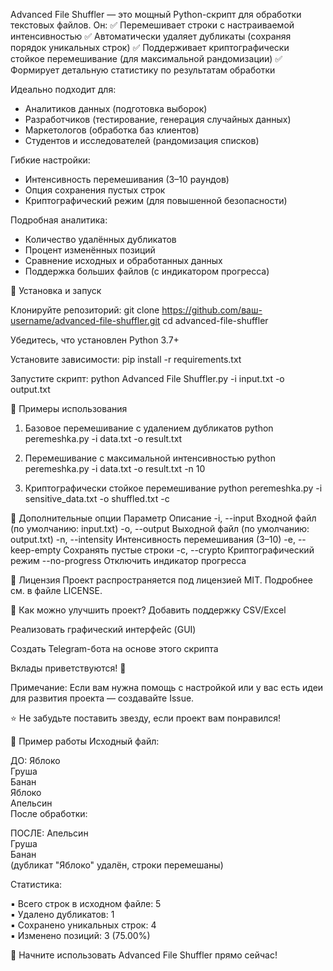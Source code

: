 Advanced File Shuffler — это мощный Python-скрипт для обработки текстовых файлов. Он:
✅ Перемешивает строки с настраиваемой интенсивностью
✅ Автоматически удаляет дубликаты (сохраняя порядок уникальных строк)
✅ Поддерживает криптографически стойкое перемешивание (для максимальной рандомизации)
✅ Формирует детальную статистику по результатам обработки

Идеально подходит для:
- Аналитиков данных (подготовка выборок)
- Разработчиков (тестирование, генерация случайных данных)
- Маркетологов (обработка баз клиентов)
- Студентов и исследователей (рандомизация списков)

Гибкие настройки:
- Интенсивность перемешивания (3–10 раундов)
- Опция сохранения пустых строк
- Криптографический режим (для повышенной безопасности)

Подробная аналитика:
- Количество удалённых дубликатов
- Процент изменённых позиций
- Сравнение исходных и обработанных данных
- Поддержка больших файлов (с индикатором прогресса)

🔹 Установка и запуск

Клонируйте репозиторий:
git clone https://github.com/ваш-username/advanced-file-shuffler.git
cd advanced-file-shuffler

Убедитесь, что установлен Python 3.7+

Установите зависимости:
pip install -r requirements.txt

Запустите скрипт:
python Advanced File Shuffler.py -i input.txt -o output.txt

🔹 Примеры использования
1. Базовое перемешивание с удалением дубликатов
python peremeshka.py -i data.txt -o result.txt

3. Перемешивание с максимальной интенсивностью
python peremeshka.py -i data.txt -o result.txt -n 10

4. Криптографически стойкое перемешивание
python peremeshka.py -i sensitive_data.txt -o shuffled.txt -c

🔹 Дополнительные опции
Параметр	Описание
-i, --input	Входной файл (по умолчанию: input.txt)
-o, --output	Выходной файл (по умолчанию: output.txt)
-n, --intensity	Интенсивность перемешивания (3–10)
-e, --keep-empty	Сохранять пустые строки
-c, --crypto	Криптографический режим
--no-progress	Отключить индикатор прогресса

🔹 Лицензия
Проект распространяется под лицензией MIT. Подробнее см. в файле LICENSE.

🔹 Как можно улучшить проект?
Добавить поддержку CSV/Excel

Реализовать графический интерфейс (GUI)

Создать Telegram-бота на основе этого скрипта

Вклады приветствуются! 🚀

Примечание: Если вам нужна помощь с настройкой или у вас есть идеи для развития проекта — создавайте Issue.

⭐ Не забудьте поставить звезду, если проект вам понравился!

📌 Пример работы
Исходный файл:

ДО:
Яблоко  
Груша  
Банан  
Яблоко  
Апельсин  
После обработки:

ПОСЛЕ:
Апельсин  
Груша  
Банан  
(дубликат "Яблоко" удалён, строки перемешаны)

Статистика:

▪ Всего строк в исходном файле:        5  
▪ Удалено дубликатов:                  1  
▪ Сохранено уникальных строк:          4  
▪ Изменено позиций:                    3 (75.00%) 

🚀 Начните использовать Advanced File Shuffler прямо сейчас!
